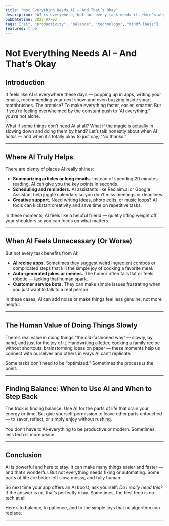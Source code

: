```yaml
---
title: "Not Everything Needs AI – And That’s Okay"
description: "AI is everywhere, but not every task needs it. Here’s why slowing down and doing things by hand still matters—and why that’s perfectly fine."
pubDatetime: 2025-07-02
tags: ["ai", "productivity", "balance", "technology", "mindfulness"]
featured: true
---
```


# Not Everything Needs AI – And That’s Okay

## Introduction

It feels like AI is everywhere these days — popping up in apps, writing your emails, recommending your next show, and even buzzing inside smart toothbrushes. The promise? To make everything faster, easier, smarter. But if you’re feeling overwhelmed by the constant push to “AI everything,” you’re not alone.

What if some things don’t need AI at all? What if the magic is actually in slowing down and doing them by hand? Let’s talk honestly about when AI *helps* — and when it’s totally okay to just say, “No thanks.”

---

## Where AI Truly Helps

There are plenty of places AI really shines:

- **Summarizing articles or long emails.** Instead of spending 20 minutes reading, AI can give you the key points in seconds.  
- **Scheduling and reminders.** AI assistants like Reclaim.ai or Google Assistant help juggle calendars so you don’t miss meetings or deadlines.  
- **Creative support.** Need writing ideas, photo edits, or music loops? AI tools can kickstart creativity and save time on repetitive tasks.

In these moments, AI feels like a helpful friend — quietly lifting weight off your shoulders so you can focus on what matters.

---

## When AI Feels Unnecessary (Or Worse)

But not every task benefits from AI:

- **AI recipe apps.** Sometimes they suggest weird ingredient combos or complicated steps that kill the simple joy of cooking a favorite meal.  
- **Auto-generated jokes or memes.** The humor often falls flat or feels robotic — lacking that human spark.  
- **Customer service bots.** They can make simple issues frustrating when you just want to talk to a real person.

In these cases, AI can add noise or make things feel less genuine, not more helpful.

---

## The Human Value of Doing Things Slowly

There’s real value in doing things “the old-fashioned way” — slowly, by hand, and just for the joy of it. Handwriting a letter, cooking a family recipe without shortcuts, brainstorming ideas on paper — these moments help us connect with ourselves and others in ways AI can’t replicate.

Some tasks don’t need to be “optimized.” Sometimes the process *is* the point.

---

## Finding Balance: When to Use AI and When to Step Back

The trick is finding balance. Use AI for the parts of life that drain your energy or time. But give yourself permission to leave other parts untouched — to savor, reflect, or simply enjoy without rushing.

You don’t have to AI-everything to be productive or modern. Sometimes, less tech is more peace.

---

## Conclusion

AI is powerful and here to stay. It can make many things easier and faster — and that’s wonderful. But not everything needs fixing or automating. Some parts of life are better left slow, messy, and fully human.

So next time your app offers an AI boost, ask yourself: *Do I really need this?* If the answer is no, that’s perfectly okay. Sometimes, the best tech is no tech at all.

Here’s to balance, to patience, and to the simple joys that no algorithm can replace.

---
